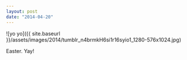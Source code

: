 ```yaml
---
layout: post
date: "2014-04-20"
---
```


![yo yo]({{ site.baseurl }}/assets/images/2014/tumblr_n4brmkH6si1r16syio1_1280-576x1024.jpg)

Easter. Yay!
